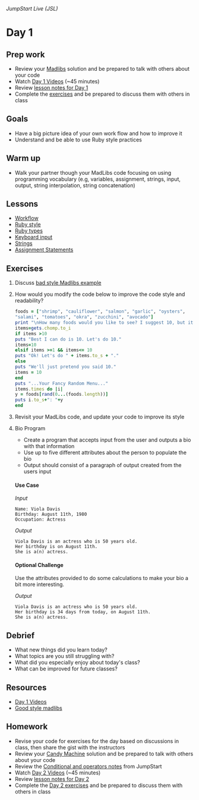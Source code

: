 _JumpStart Live (JSL)_
# Day 1

## Prep work
* Review your [Madlibs](https://github.com/Ada-Developers-Academy/jump-start/tree/master/learning-to-code/grammar#activities) solution and be prepared to talk with others about your code
* Watch [Day 1 Videos](https://adaacademy.hosted.panopto.com/Panopto/Pages/Sessions/List.aspx?folderID=66c9e5fc-8a11-4db2-b0fe-ebc516d45071) (~45 minutes)
* Review [lesson notes for Day 1](#lessons)
* Complete the [exercises](#exercises) and be prepared to discuss them with others in class

## Goals
* Have a big picture idea of your own work flow and how to improve it
* Understand and be able to use Ruby style practices

## Warm up
* Walk your partner though your MadLibs code focusing on using programming vocabulary (e.g, variables, assignment, strings, input, output, string interpolation, string concatenation)

## Lessons
* [Workflow](workflow.md)
* [Ruby style](style.md)
* [Ruby types](ruby_types.md)
* [Keyboard input](keyboard_input.md)
* [Strings](strings.md)
* [Assignment Statements](assignment_statements.md)

## Exercises
1. Discuss [bad style Madlibs example](code/bad_style_madlibs.rb)

1. How would you modify the code below to improve the code style and readability?

    ```ruby
    foods = ["shrimp", "cauliflower", "salmon", "garlic", "oysters",
    "salami", "tomatoes", "okra", "zucchini", "avocado"]
    print "\nHow many foods would you like to see? I suggest 10, but it's up to you. "
    items=gets.chomp.to_i
    if items >10
    puts "Best I can do is 10. Let's do 10."
    items=10
    elsif items >=1 && items<= 10
    puts "Ok! Let's do " + items.to_s + "."
    else
    puts "We'll just pretend you said 10."
    items = 10
    end
    puts "...Your Fancy Random Menu..."
    items.times do |i|
    y = foods[rand(0...(foods.length))]
    puts i.to_s+": "+y
    end
    ```

1. Revisit your MadLibs code, and update your code to improve its style

1. Bio Program
    * Create a program that accepts input from the user and outputs a bio with that information
    * Use up to five different attributes about the person to populate the bio
    * Output should consist of a paragraph of output created from the users input

    #### Use Case
    _Input_
    ```
    Name: Viola Davis
    Birthday: August 11th, 1980
    Occupation: Actress
    ```

    _Output_
    ```
    Viola Davis is an actress who is 50 years old.
    Her birthday is on August 11th.
    She is a(n) actress.
    ```

    #### Optional Challenge
    Use the attributes provided to do some calculations to make your bio a bit more interesting.

    _Output_
    ```
    Viola Davis is an actress who is 50 years old.
    Her birthday is 34 days from today, on August 11th.
    She is a(n) actress.
    ```

## Debrief
* What new things did you learn today?
* What topics are you still struggling with?
* What did you especially enjoy about today's class?
* What can be improved for future classes?

## Resources
* [Day 1 Videos](https://adaacademy.hosted.panopto.com/Panopto/Pages/Sessions/List.aspx?folderID=66c9e5fc-8a11-4db2-b0fe-ebc516d45071)
* [Good style madlibs](code/good_style_madlibs.rb)

## Homework
* Revise your code for exercises for the day based on discussions in class, then share the gist with the instructors
* Review your [Candy Machine](https://github.com/Ada-Developers-Academy/jump-start/tree/master/learning-to-code/programming-expressions#candy-machine-assignment) solution and be prepared to talk with others about your code
* Review the [Conditional and operators notes](https://github.com/Ada-Developers-Academy/jump-start/tree/master/learning-to-code/programming-expressions#notes) from JumpStart
* Watch [Day 2 Videos](https://adaacademy.hosted.panopto.com/Panopto/Pages/Sessions/List.aspx?folderID=43637773-8776-4592-977d-938f3fac6ef2) (~45 minutes)
* Review [lesson notes for Day 2](../day2/readme.md#lessons)
* Complete the [Day 2 exercises](../day2/readme.md#exercises) and be prepared to discuss them with others in class
